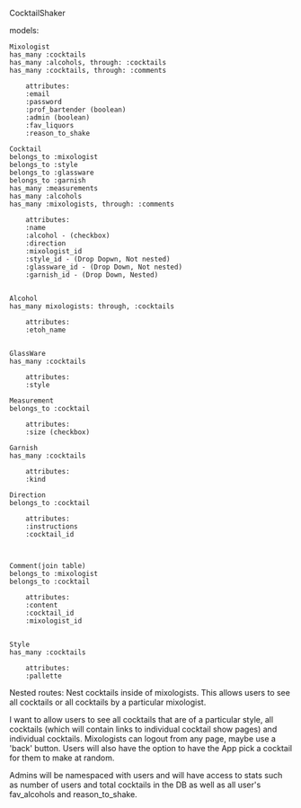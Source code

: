 CocktailShaker 

models:

    Mixologist
    has_many :cocktails
    has_many :alcohols, through: :cocktails
    has_many :cocktails, through: :comments

        attributes: 
        :email
        :password
        :prof_bartender (boolean)
        :admin (boolean)
        :fav_liquors
        :reason_to_shake

    Cocktail
    belongs_to :mixologist
    belongs_to :style
    belongs_to :glassware
    belongs_to :garnish
    has_many :measurements
    has_many :alcohols
    has_many :mixologists, through: :comments

        attributes: 
        :name
        :alcohol - (checkbox)
        :direction
        :mixologist_id
        :style_id - (Drop Dopwn, Not nested)
        :glassware_id - (Drop Down, Not nested)
        :garnish_id - (Drop Down, Nested)

    
    Alcohol
    has_many mixologists: through, :cocktails

        attributes:
        :etoh_name 
        

    GlassWare
    has_many :cocktails

        attributes:
        :style

    Measurement
    belongs_to :cocktail

        attributes:
        :size (checkbox)

    Garnish
    has_many :cocktails

        attributes:
        :kind

    Direction
    belongs_to :cocktail

        attributes: 
        :instructions
        :cocktail_id



    Comment(join table)
    belongs_to :mixologist 
    belongs_to :cocktail

        attributes:
        :content
        :cocktail_id
        :mixologist_id


    Style
    has_many :cocktails

        attributes: 
        :pallette

Nested routes:  Nest cocktails inside of mixologists.  This allows users to see
all cocktails or all cocktails by a particular mixologist. 

I want to allow users to see all cocktails that are of a particular style, all cocktails (which will contain links to individual cocktail show pages) and individual cocktails.  Mixologists can logout from any page, maybe use a 'back' button. Users will also have the option to have the App pick a cocktail for them to make at random.  

Admins will be namespaced with users and will have access to stats such as number of users and total cocktails in the DB as well as all user's fav_alcohols and reason_to_shake.  